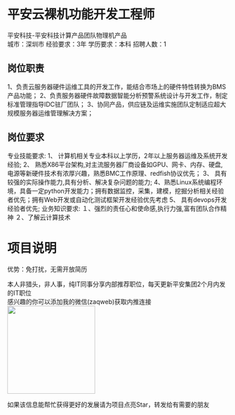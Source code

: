 # 平安云裸机功能开发工程师
平安科技-平安科技计算产品团队物理机产品  
城市：深圳市 经验要求：3年 学历要求：本科  招聘人数：1

## 岗位职责
1、负责云服务器硬件运维工具的开发工作，能结合市场上的硬件特性转换为BMS产品功能；
 2、负责服务器硬件故障数据智能分析预警系统设计与开发工作，制定标准管理指导IDC驻厂团队；
 3、协同产品，供应链及运维实施团队定制适应超大规模服务器运维管理解决方案；

## 岗位要求
专业技能要求:
 1、 计算机相关专业本科以上学历，2年以上服务器运维及系统开发经验;
 2、 熟悉X86平台架构,对主流服务器厂商设备如GPU、网卡、内存、硬盘,电源等新硬件技术有浓厚兴趣，熟悉BMC工作原理、redfish协议优先；
 3、 具有较强的实际操作能力,具有分析、解决复杂问题的能力;
 4、熟悉Linux系统编程环境，具备一定python开发能力；拥有数据监控，采集，建模，挖掘分析相关经验者优先；拥有Web开发或自动化测试框架开发经验优先考虑
 5、 具有devops开发经验者优先;
 业务知识要求:
 １、强烈的责任心和使命感,执行力强,富有团队合作精神
 ２、了解云计算技术

# 项目说明

优势：免打扰，无需开放简历

本人非猎头，非人事，纯IT同事分享内部推荐职位，每天更新平安集团2个月内发的IT职位  
感兴趣的你可以添加我的微信(zaqweb)获取内推连接  
<img src="https://github.com/zaqweb/PA-IT-JOBS/blob/master/WechatICode.jpeg"  height="200" width="200">

如果该信息能帮忙获得更好的发展请为项目点亮Star，转发给有需要的朋友




